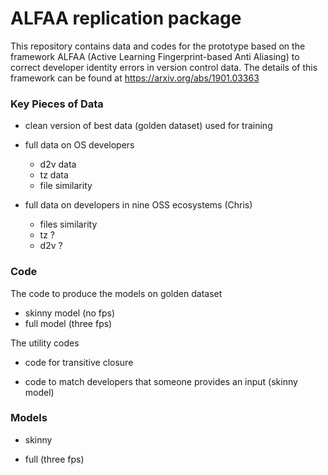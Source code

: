 
# ALFAA replication package

This repository contains data and codes for the prototype based on the framework ALFAA (Active Learning Fingerprint-based Anti Aliasing) to correct developer identity errors in version control data. The details of this framework can be found at https://arxiv.org/abs/1901.03363

### Key Pieces of Data

* clean version of best data (golden dataset) used for training

* full data on OS developers
  - d2v data
  - tz data
  - file similarity

* full data on developers in nine OSS ecosystems (Chris) 
  - files similarity
  - tz ?
  - d2v ?

### Code  

The code to produce the models on golden dataset

* skinny model (no fps)
* full model  (three fps)

The utility codes

* code for transitive closure

* code to match developers that someone provides an input (skinny model)

### Models

* skinny

* full (three fps)

 


